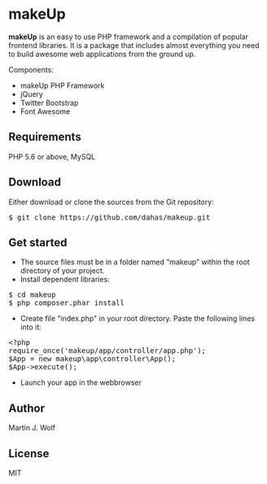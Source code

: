 # makeUp
<b>makeUp</b> is an easy to use PHP framework and a compilation of popular frontend libraries. It is a package that includes almost everything you need to build awesome web applications from the ground up.

Components:
- makeUp PHP Framework
- jQuery
- Twitter Bootstrap
- Font Awesome

## Requirements
PHP 5.6 or above, MySQL

## Download

Either download or clone the sources from the Git repository: 
<pre>$ git clone https://github.com/dahas/makeup.git</pre>

## Get started
- The source files must be in a folder named "makeup" within the root directory of your project. 
- Install dependent libraries: 
<pre>$ cd makeup 
$ php composer.phar install</pre>
- Create file "index.php" in your root directory. Paste the following lines into it:
<pre>&lt;?php
require_once('makeup/app/controller/app.php');
$App = new makeup\app\controller\App();
$App->execute();</pre>
- Launch your app in the webbrowser

## Author 
Martin J. Wolf

## License
MIT
